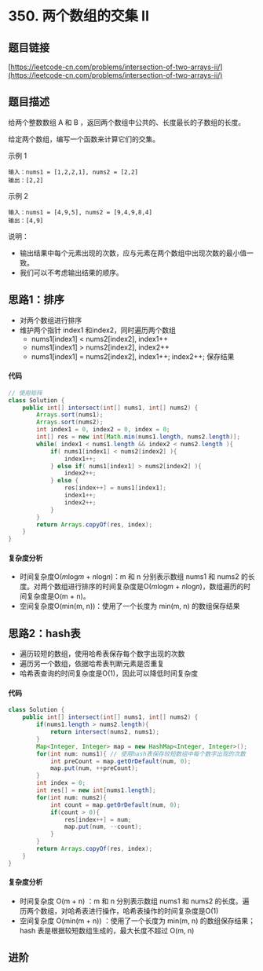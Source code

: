 # 350. 两个数组的交集 II
## 题目链接
[https://leetcode-cn.com/problems/intersection-of-two-arrays-ii/](https://leetcode-cn.com/problems/intersection-of-two-arrays-ii/)

## 题目描述
给两个整数数组 A 和 B ，返回两个数组中公共的、长度最长的子数组的长度。

给定两个数组，编写一个函数来计算它们的交集。

示例 1
```
输入：nums1 = [1,2,2,1], nums2 = [2,2]
输出：[2,2]
```

示例 2
```
输入：nums1 = [4,9,5], nums2 = [9,4,9,8,4]
输出：[4,9]
```

说明：
 - 输出结果中每个元素出现的次数，应与元素在两个数组中出现次数的最小值一致。
 - 我们可以不考虑输出结果的顺序。

## 思路1：排序
 - 对两个数组进行排序
 - 维护两个指针 index1 和index2，同时遍历两个数组
   - nums1[index1] < nums2[index2], index1++
   - nums1[index1] > nums2[index2], index2++
   - nums1[index1] = nums2[index2], index1++; index2++; 保存结果

#### 代码
```java
// 使用矩阵
class Solution {
    public int[] intersect(int[] nums1, int[] nums2) {
        Arrays.sort(nums1);
        Arrays.sort(nums2);
        int index1 = 0, index2 = 0, index = 0;
        int[] res = new int[Math.min(nums1.length, nums2.length)];
        while( index1 < nums1.length && index2 < nums2.length ){
            if( nums1[index1] < nums2[index2] ){
                index1++;
            } else if( nums1[index1] > nums2[index2] ){
                index2++;
            } else {
                res[index++] = nums1[index1];
                index1++;
                index2++;
            }
        }
        return Arrays.copyOf(res, index);
    }
}
```

#### 复杂度分析
 - 时间复杂度O(<i>m</i>log<i>m</i> + <i>n</i>log<i>n</i>)：m 和 n 分别表示数组 nums1 和 nums2 的长度。对两个数组进行排序的时间复杂度是O(<i>m</i>log<i>m</i> + <i>n</i>log<i>n</i>)，数组遍历的时间复杂度是O(m + n)。
 - 空间复杂度O(min(m, n))：使用了一个长度为 min(m, n) 的数组保存结果

## 思路2：hash表
 - 遍历较短的数组，使用哈希表保存每个数字出现的次数
 - 遍历另一个数组，依据哈希表判断元素是否重复
 - 哈希表查询的时间复杂度是O(1)，因此可以降低时间复杂度

#### 代码
```java
class Solution {
    public int[] intersect(int[] nums1, int[] nums2) {
        if(nums1.length > nums2.length){
            return intersect(nums2, nums1);
        }
        Map<Integer, Integer> map = new HashMap<Integer, Integer>();
        for(int num: nums1){ // 使用hash表保存较短数组中每个数字出现的次数
            int preCount = map.getOrDefault(num, 0);
            map.put(num, ++preCount);
        }
        int index = 0;
        int res[] = new int[nums1.length];
        for(int num: nums2){
            int count = map.getOrDefault(num, 0);
            if(count > 0){
                res[index++] = num;
                map.put(num, --count);
            }
        }
        return Arrays.copyOf(res, index);
    }
}
```
#### 复杂度分析
 - 时间复杂度 O(m + n) ：m 和 n 分别表示数组 nums1 和 nums2 的长度。遍历两个数组，对哈希表进行操作，哈希表操作的时间复杂度是O(1)
 - 空间复杂度 O(min(m + n)) ：使用了一个长度为 min(m, n) 的数组保存结果； hash 表是根据较短数组生成的，最大长度不超过 O(m, n)

## 进阶